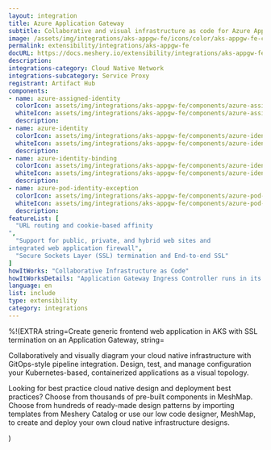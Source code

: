 ```yaml
---
layout: integration
title: Azure Application Gateway 
subtitle: Collaborative and visual infrastructure as code for Azure Application Gateway 
image: /assets/img/integrations/aks-appgw-fe/icons/color/aks-appgw-fe-color.svg
permalink: extensibility/integrations/aks-appgw-fe
docURL: https://docs.meshery.io/extensibility/integrations/aks-appgw-fe
description: 
integrations-category: Cloud Native Network
integrations-subcategory: Service Proxy
registrant: Artifact Hub
components: 
- name: azure-assigned-identity
  colorIcon: assets/img/integrations/aks-appgw-fe/components/azure-assigned-identity/icons/color/azure-assigned-identity-color.svg
  whiteIcon: assets/img/integrations/aks-appgw-fe/components/azure-assigned-identity/icons/white/azure-assigned-identity-white.svg
  description: 
- name: azure-identity
  colorIcon: assets/img/integrations/aks-appgw-fe/components/azure-identity/icons/color/azure-identity-color.svg
  whiteIcon: assets/img/integrations/aks-appgw-fe/components/azure-identity/icons/white/azure-identity-white.svg
  description: 
- name: azure-identity-binding
  colorIcon: assets/img/integrations/aks-appgw-fe/components/azure-identity-binding/icons/color/azure-identity-binding-color.svg
  whiteIcon: assets/img/integrations/aks-appgw-fe/components/azure-identity-binding/icons/white/azure-identity-binding-white.svg
  description: 
- name: azure-pod-identity-exception
  colorIcon: assets/img/integrations/aks-appgw-fe/components/azure-pod-identity-exception/icons/color/azure-pod-identity-exception-color.svg
  whiteIcon: assets/img/integrations/aks-appgw-fe/components/azure-pod-identity-exception/icons/white/azure-pod-identity-exception-white.svg
  description: 
featureList: [
  "URL routing and cookie-based affinity
",
  "Support for public, private, and hybrid web sites and 
integrated web application firewall",
  "Secure Sockets Layer (SSL) termination and End-to-end SSL"
]
howItWorks: "Collaborative Infrastructure as Code"
howItWorksDetails: "Application Gateway Ingress Controller runs in its own pod on the customer’s AKS. Ingress Controller monitors a subset of Kubernetes’ resources for changes. The state of the AKS cluster is translated to Application Gateway specific configuration and applied to the Azure Resource Manager. The continuous re-configuration of Application Gateway ensures uninterrupted flow of traffic to AKS’ services. The diagram below illustrates the flow of state and configuration changes from the Kubernetes API, via Application Gateway Ingress Controller, to Resource Manager and then Application Gateway."
language: en
list: include
type: extensibility
category: integrations
---
```

%!(EXTRA string=Create generic frontend web application in AKS with SSL termination on an Application Gateway, string=<p>
    Collaboratively and visually diagram your cloud native infrastructure with GitOps-style pipeline integration. Design, test, and manage configuration your Kubernetes-based, containerized applications as a visual topology.
</p>
<p>
    Looking for best practice cloud native design and deployment best practices? Choose from thousands of pre-built components in MeshMap. Choose from hundreds of ready-made design patterns by importing templates from Meshery Catalog or use our low code designer, MeshMap, to create and deploy your own cloud native infrastructure designs.
</p>)